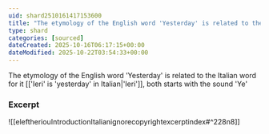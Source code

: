 ```yaml
---
uid: shard2510161417153600
title: "The etymology of the English word 'Yesterday' is related to the Italian word for it 'Ieri'"
type: shard
categories: [sourced]
dateCreated: 2025-10-16T06:17:15+00:00
dateModified: 2025-10-22T03:54:33+00:00
---
```

The etymology of the English word 'Yesterday' is related to the Italian word for it [['Ieri' is 'yesterday' in Italian|'Ieri']], both starts with the sound 'Ye'

### Excerpt
![[eleftheriouIntroductionItalianignorecopyrightexcerptindex#^228n8]]